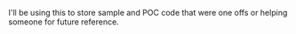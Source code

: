 I'll be using this to store sample and POC code that were one offs or helping someone for future reference.